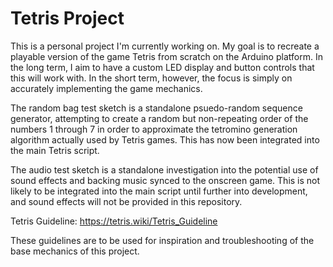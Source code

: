 # Tetris Project
This is a personal project I'm currently working on. My goal is to recreate a playable version of the game Tetris from scratch on the Arduino platform. In the long term, I aim to have a custom LED display and button controls that this will work with. In the short term, however, the focus is simply on accurately implementing the game mechanics. 

The random bag test sketch is a standalone psuedo-random sequence generator, attempting to create a random but non-repeating order of the numbers 1 through 7 in order to approximate the tetromino generation algorithm actually used by Tetris games. This has now been integrated into the main Tetris script. 

The audio test sketch is a standalone investigation into the potential use of sound effects and backing music synced to the onscreen game. This is not likely to be integrated into the main script until further into development, and sound effects will not be provided in this repository.

Tetris Guideline: https://tetris.wiki/Tetris_Guideline

These guidelines are to be used for inspiration and troubleshooting of the base mechanics of this project.
